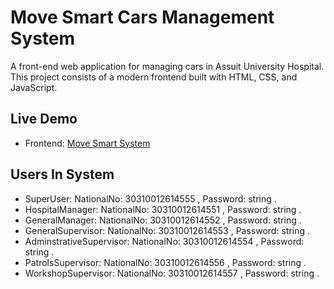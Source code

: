 # Move Smart Cars Management System

A front-end web application for managing cars in Assuit University Hospital. This project consists of a modern frontend built with HTML, CSS, and JavaScript.

## Live Demo

- Frontend: [Move Smart System](https://movesmartassuit.netlify.app)

## Users In System

- SuperUser: NationalNo: 30310012614555 , Password: string .
- HospitalManager: NationalNo: 30310012614551 , Password: string .
- GeneralManager: NationalNo: 30310012614552 , Password: string .
- GeneralSupervisor: NationalNo: 30310012614553 , Password: string .
- AdminstrativeSupervisor: NationalNo: 30310012614554 , Password: string .
- PatrolsSupervisor: NationalNo: 30310012614556 , Password: string .
- WorkshopSupervisor: NationalNo: 30310012614557 , Password: string .